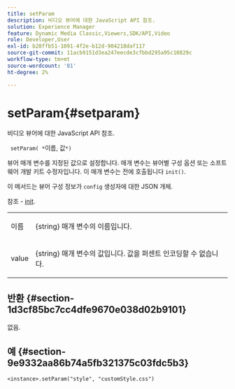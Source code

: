 ```yaml
---
title: setParam
description: 비디오 뷰어에 대한 JavaScript API 참조.
solution: Experience Manager
feature: Dynamic Media Classic,Viewers,SDK/API,Video
role: Developer,User
exl-id: b28ffb51-1091-4f2e-b12d-904218daf117
source-git-commit: 11acb9151d3ea247eecde3cfbbd295a95c10829c
workflow-type: tm+mt
source-wordcount: '81'
ht-degree: 2%

---
```


# setParam{#setparam}

비디오 뷰어에 대한 JavaScript API 참조.

` setParam( *`이름, 값`*)`

뷰어 매개 변수를 지정된 값으로 설정합니다. 매개 변수는 뷰어별 구성 옵션 또는 소프트웨어 개발 키트 수정자입니다. 이 매개 변수는 전에 호출됩니다 `init()`.

이 메서드는 뷰어 구성 정보가 `config` 생성자에 대한 JSON 개체.

참조 - [init](../../../c-html5-s7-aem-asset-viewers/c-html5-video-reference/c-html5-video-viewer-20-javascriptapiref/r-html5-video-viewer-20-javascriptapiref-init.md#reference-3b570ba8b35045d6b30fb178c21a66c6).

<table id="table_896DFF34A68A403DB93A6D597461A573"> 
 <tbody> 
  <tr> 
   <td colname="col1"> <p> <span class="codeph"> <span class="varname"> 이름 </span> </span> </p> </td> 
   <td colname="col2"> <p> <span class="codeph"> {string} </span> 매개 변수의 이름입니다. </p> </td> 
  </tr> 
  <tr> 
   <td colname="col1"> <p> <span class="codeph"> <span class="varname"> value </span> </span> </p> </td> 
   <td colname="col2"> <p> <span class="codeph"> {string} </span> 매개 변수의 값입니다. 값을 퍼센트 인코딩할 수 없습니다. </p> </td> 
  </tr> 
 </tbody> 
</table>

## 반환 {#section-1d3cf85bc7cc4dfe9670e038d02b9101}

없음.

## 예 {#section-9e9332aa86b74a5fb321375c03fdc5b3}

```
<instance>.setParam("style", "customStyle.css")
```
